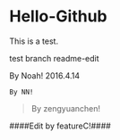 # Hello-Github
This is a test.

test branch readme-edit 


By Noah! 2016.4.14

`By NN!`

>By zengyuanchen!

####Edit by featureC!####
